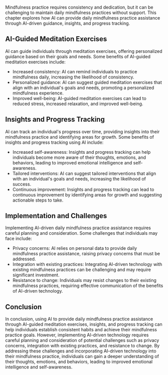 
Mindfulness practice requires consistency and dedication, but it can be challenging to maintain daily mindfulness practices without support. This chapter explores how AI can provide daily mindfulness practice assistance through AI-driven guidance, insights, and progress tracking.

AI-Guided Meditation Exercises
------------------------------

AI can guide individuals through meditation exercises, offering personalized guidance based on their goals and needs. Some benefits of AI-guided meditation exercises include:

* Increased consistency: AI can remind individuals to practice mindfulness daily, increasing the likelihood of consistency.
* Personalized guidance: AI can suggest guided meditation exercises that align with an individual's goals and needs, promoting a personalized mindfulness experience.
* Improved well-being: AI-guided meditation exercises can lead to reduced stress, increased relaxation, and improved well-being.

Insights and Progress Tracking
------------------------------

AI can track an individual's progress over time, providing insights into their mindfulness practice and identifying areas for growth. Some benefits of insights and progress tracking using AI include:

* Increased self-awareness: Insights and progress tracking can help individuals become more aware of their thoughts, emotions, and behaviors, leading to improved emotional intelligence and self-awareness.
* Tailored interventions: AI can suggest tailored interventions that align with an individual's goals and needs, increasing the likelihood of success.
* Continuous improvement: Insights and progress tracking can lead to continuous improvement by identifying areas for growth and suggesting actionable steps to take.

Implementation and Challenges
-----------------------------

Implementing AI-driven daily mindfulness practice assistance requires careful planning and consideration. Some challenges that individuals may face include:

* Privacy concerns: AI relies on personal data to provide daily mindfulness practice assistance, raising privacy concerns that must be addressed.
* Integration with existing practices: Integrating AI-driven technology with existing mindfulness practices can be challenging and may require significant investment.
* Resistance to change: Individuals may resist changes to their existing mindfulness practices, requiring effective communication of the benefits of AI-driven technology.

Conclusion
----------

In conclusion, using AI to provide daily mindfulness practice assistance through AI-guided meditation exercises, insights, and progress tracking can help individuals establish consistent habits and achieve their mindfulness practice goals. However, implementing AI-driven technology requires careful planning and consideration of potential challenges such as privacy concerns, integration with existing practices, and resistance to change. By addressing these challenges and incorporating AI-driven technology into their mindfulness practice, individuals can gain a deeper understanding of their thoughts, emotions, and behaviors, leading to improved emotional intelligence and self-awareness.
